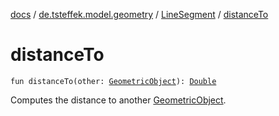 [docs](../../index.md) / [de.tsteffek.model.geometry](../index.md) / [LineSegment](index.md) / [distanceTo](./distance-to.md)

# distanceTo

`fun distanceTo(other: `[`GeometricObject`](../-geometric-object/index.md)`): `[`Double`](https://kotlinlang.org/api/latest/jvm/stdlib/kotlin/-double/index.html)

Computes the distance to another [GeometricObject](../-geometric-object/index.md).

